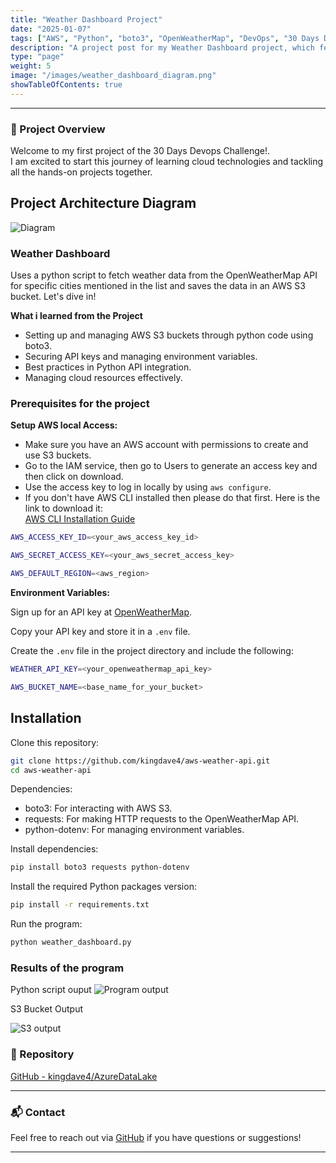 ```yaml
---
title: "Weather Dashboard Project"
date: "2025-01-07"
tags: ["AWS", "Python", "boto3", "OpenWeatherMap", "DevOps", "30 Days DevOps Challenge"]
description: "A project post for my Weather Dashboard project, which fetches weather data from the OpenWeatherMap API and saves it to an AWS S3 bucket using Python and boto3."
type: "page"
weight: 5
image: "/images/weather_dashboard_diagram.png"
showTableOfContents: true
---
```


---
### 🌟 Project Overview

Welcome to my first project of the 30 Days Devops Challenge!.  
I am excited to start this journey of learning cloud technologies and tackling all the hands-on projects together.

## Project Architecture Diagram
![Diagram ](/images/weather_dashboard_diagram.png)

### Weather Dashboard

Uses a python script to fetch weather data from the OpenWeatherMap API for specific cities mentioned in the list and saves the data in an AWS S3 bucket. Let's dive in!

**What i learned from the Project**

- Setting up and managing AWS S3 buckets through python code using boto3.
- Securing API keys and managing environment variables.
- Best practices in Python API integration.
- Managing cloud resources effectively.

### Prerequisites for the project

**Setup AWS local Access:**
- Make sure you have an AWS account with permissions to create and use S3 buckets.
- Go to the IAM service, then go to Users to generate an access key and then click on download.
- Use the access key to log in locally by using `aws configure`.
- If you don't have AWS CLI installed then please do that first. Here is the link to download it:  
  [AWS CLI Installation Guide](https://docs.aws.amazon.com/cli/latest/userguide/getting-started-install.html)

```bash
AWS_ACCESS_KEY_ID=<your_aws_access_key_id> 

AWS_SECRET_ACCESS_KEY=<your_aws_secret_access_key> 

AWS_DEFAULT_REGION=<aws_region>
```

**Environment Variables:**

Sign up for an API key at [OpenWeatherMap](https://openweathermap.org).

Copy your API key and store it in a `.env` file.

Create the `.env` file in the project directory and include the following:

```bash
WEATHER_API_KEY=<your_openweathermap_api_key> 

AWS_BUCKET_NAME=<base_name_for_your_bucket>
```

## Installation

Clone this repository:

```bash
git clone https://github.com/kingdave4/aws-weather-api.git
cd aws-weather-api
```

Dependencies:

- boto3: For interacting with AWS S3.
- requests: For making HTTP requests to the OpenWeatherMap API.
- python-dotenv: For managing environment variables.


Install dependencies:

```bash
pip install boto3 requests python-dotenv
```

Install the required Python packages version:

```bash
pip install -r requirements.txt
```

Run the program:

```bash
python weather_dashboard.py
```
### Results of the program

Python script ouput
![Program output ](/images/weather_rn_dashbord.png)


S3 Bucket Output

![S3 output ](/images/s3bucke_weather_data.png)


### 📁 Repository

[GitHub - kingdave4/AzureDataLake](https://github.com/kingdave4/aws-weather-api.git)

---

### 📬 Contact

Feel free to reach out via [GitHub](https://github.com/kingdave4) if you have questions or suggestions!

---

